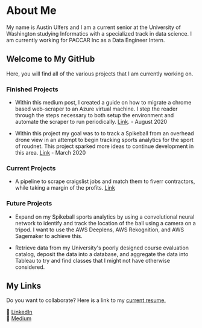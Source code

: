 # About Me

My name is Austin Ulfers and I am a current senior at the University of Washington studying Informatics with a specialized track in data science. I am currently working for PACCAR Inc as a Data Engineer Intern.

## Welcome to My GitHub

Here, you will find all of the various projects that I am currently working on. 

### Finished Projects

- Within this medium post, I created a guide on how to migrate a chrome based web-scraper to an Azure virtual machine. I step the reader through the steps necessary to both setup the environment and automate the scraper to run periodically. [Link](https://medium.com/swlh/guide-to-migrating-automating-chrome-web-scrapers-within-azure-909a4203476a?source=friends_link&sk=ca6117f431e3eef91ad0a65487343426). - August 2020

- Within this project my goal was to to track a Spikeball from an overhead drone view in an attempt to begin tracking sports analytics for the sport of roudnet. This project sparked more ideas to continue development in this area. [Link](https://austinulfers.github.io/spikeball-tracking/) - March 2020

### Current Projects

- A pipeline to scrape craigslist jobs and match them to fiverr contractors, while taking a margin of the profits. [Link](https://github.com/austinulfers/job-automation)

### Future Projects

- Expand on my Spikeball sports analytics by using a convolutional neural network to identify and track the location of the ball using a camera on a tripod. I want to use the AWS Deeplens, AWS Rekognition, and AWS Sagemaker to achieve this.

- Retrieve data from my University's poorly designed course evaluation catalog, deposit the data into a database, and aggregate the data into Tableau to try and find classes that I might not have otherwise considered.

## My Links

Do you want to collaborate? Here is a link to my
<a href="https://github.com/austinulfers/austinulfers/blob/main/Austin%20Ulfers%20-%20Resume%20-%February%202021.pdf" target="_blank">current resume.</a>

:briefcase: [LinkedIn](https://www.linkedin.com/in/austinulfers/)  
:memo: [Medium](https://medium.com/@austinulfers)
